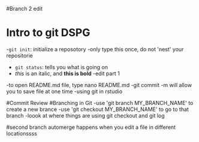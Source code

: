 
#Branch 2 edit
# Intro to git DSPG
-`git init`: initialize a reposotory
	-only type this once, do not 'nest' your repositorie
- `git status`: tells you what is going on
- *this* is an italic, and **this is bold**
-edit part 1

-to open README.md file, type nano README.md
-git commit -m will allow you to save file at one time
-using git in rstudio 

#Commit Review
#Branching in Git
-use 'git branch MY_BRANCH_NAME' to create a new brance
-use 'git checkout MY_BRANCH_NAME' to go to that branch
-loook at where things are using git checkout and git log

#second branch
automerge happens when you edit a file in different locationssss
